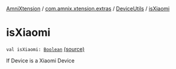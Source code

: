 [AmniXtension](../../index.md) / [com.amnix.xtension.extras](../index.md) / [DeviceUtils](index.md) / [isXiaomi](./is-xiaomi.md)

# isXiaomi

`val isXiaomi: `[`Boolean`](https://kotlinlang.org/api/latest/jvm/stdlib/kotlin/-boolean/index.html) [(source)](https://github.com/AmniX/AmniXTension/tree/master/AmniXtension/src/main/java/com/amnix/xtension/extras/DeviceUtils.kt#L59)

If Device is a Xiaomi Device


